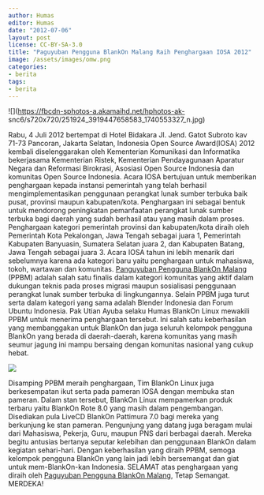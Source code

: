 ```yaml
---
author: Humas
editor: Humas
date: "2012-07-06"
layout: post
license: CC-BY-SA-3.0
title: "Paguyuban Pengguna BlankOn Malang Raih Penghargaan IOSA 2012"
image: /assets/images/omw.png
categories:
- berita
tags:
- berita
---
```


![](https://fbcdn-sphotos-a.akamaihd.net/hphotos-ak-
snc6/s720x720/251924_3919447658583_1740553327_n.jpg)

Rabu, 4 Juli 2012 bertempat di Hotel Bidakara Jl. Jend. Gatot Subroto kav
71-73 Pancoran, Jakarta Selatan, Indonesia Open Source Award(IOSA) 2012
kembali diselenggarakan oleh Kementerian Komunikasi dan Informatika
bekerjasama Kementerian Ristek, Kementerian Pendayagunaan Aparatur Negara dan
Reformasi Birokrasi, Asosiasi Open Source Indonesia dan komunitas Open Source
Indonesia. Acara IOSA bertujuan untuk memberikan penghargaan kepada instansi
pemerintah yang telah berhasil mengimplementasikan penggunaan perangkat lunak
sumber terbuka baik pusat, provinsi maupun kabupaten/kota. Penghargaan ini
sebagai bentuk untuk mendorong peningkatan pemanfaatan perangkat lunak sumber
terbuka bagi daerah yang sudah berhasil atau yang masih dalam proses.
Penghargaan kategori pemerintah provinsi dan kabupaten/kota diraih oleh
Pemerintah Kota Pekalongan, Jawa Tengah sebagai juara 1, Pemerintah Kabupaten
Banyuasin, Sumatera Selatan juara 2, dan Kabupaten Batang, Jawa Tengah sebagai
juara 3. Acara IOSA tahun ini lebih menarik dari sebelumnya karena ada
kategori baru yaitu penghargaan untuk mahasiswa, tokoh, wartawan dan
komunitas. [Panguyuban Pengguna BlankOn
Malang](http://malang.di.blankon.in/situs/) (PPBM) adalah salah satu finalis
dalam kategori komunitas yang aktif dalam dukungan teknis pada proses migrasi
maupun sosialisasi penggunaan perangkat lunak sumber terbuka di lingkungannya.
Selain PPBM juga turut serta dalam kategori yang sama adalah Blender Indonesia
dan Forum Ubuntu Indonesia. Pak Utian Ayuba selaku Humas BlankOn Linux
mewakili PPBM untuk menerima penghargaan tersebut. Ini salah satu keberhasilan
yang membanggakan untuk BlankOn dan juga seluruh kelompok pengguna BlankOn
yang berada di daerah-daerah, karena komunitas yang masih seumur jagung ini
mampu bersaing dengan komunitas nasional yang cukup hebat.

![](http://engkongkreatif.files.wordpress.com/2012/07/sam_2510.jpg?w=470&h=352)

Disamping PPBM meraih penghargaan, Tim BlankOn Linux juga berkesempatan ikut
serta pada pameran IOSA dengan membuka stan pameran. Dalam stan tersebut,
BlankOn Linux mempamerkan produk terbaru yaitu BlankOn Rote 8.0 yang masih
dalam pengembangan. Disediakan pula LiveCD BlankOn Pattimura 7.0 bagi mereka
yang berkunjung ke stan pameran. Pengunjung yang datang juga beragam mulai
dari Mahasiswa, Pekerja, Guru, maupun PNS dari berbagai daerah. Mereka begitu
antusias bertanya seputar kelebihan dan penggunaan BlankOn dalam kegiatan
sehari-hari. Dengan keberhasilan yang diraih PPBM, semoga kelompok pengguna
BlankOn yang lain jadi lebih bersemangat dan giat untuk mem-BlankOn-kan
Indonesia. SELAMAT atas penghargaan yang diraih oleh [Paguyuban Pengguna
BlankOn Malang](http://malang.di.blankon.in/situs/), Tetap Semangat. MERDEKA!


    